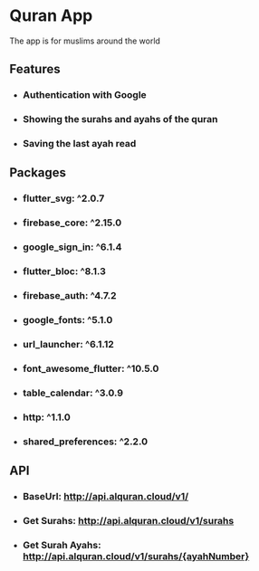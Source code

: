 # Quran App
The app is for muslims around the world

## Features
- ### Authentication with Google
- ### Showing the surahs and ayahs of the quran
- ### Saving the last ayah read

## Packages
- ### flutter_svg: ^2.0.7
- ### firebase_core: ^2.15.0
- ### google_sign_in: ^6.1.4
- ### flutter_bloc: ^8.1.3
- ### firebase_auth: ^4.7.2
- ### google_fonts: ^5.1.0
- ### url_launcher: ^6.1.12
- ### font_awesome_flutter: ^10.5.0
- ### table_calendar: ^3.0.9
- ### http: ^1.1.0
- ### shared_preferences: ^2.2.0

## API
 - ### BaseUrl: http://api.alquran.cloud/v1/
 - ### Get Surahs: http://api.alquran.cloud/v1/surahs
 - ### Get Surah Ayahs: http://api.alquran.cloud/v1/surahs/{ayahNumber}
